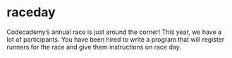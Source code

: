 # raceday
Codecademy’s annual race is just around the corner! This year, we have a lot of participants. You have been hired to write a program that will register runners for the race and give them instructions on race day.
